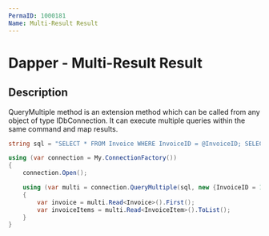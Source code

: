 ```yaml
---
PermaID: 1000181
Name: Multi-Result Result
---
```


# Dapper - Multi-Result Result

## Description
QueryMultiple method is an extension method which can be called from any object of type IDbConnection. It can execute multiple queries within the same command and map results.

```csharp
string sql = "SELECT * FROM Invoice WHERE InvoiceID = @InvoiceID; SELECT * FROM InvoiceItem WHERE InvoiceID = @InvoiceID;";

using (var connection = My.ConnectionFactory())
{
    connection.Open();

    using (var multi = connection.QueryMultiple(sql, new {InvoiceID = 1}))
    {
        var invoice = multi.Read<Invoice>().First();
        var invoiceItems = multi.Read<InvoiceItem>().ToList();
    }
}
```